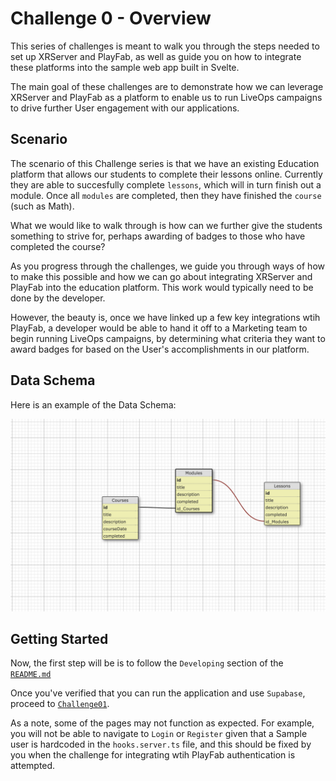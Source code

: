 # Challenge 0 - Overview

This series of challenges is meant to walk you through the steps needed to
set up XRServer and PlayFab, as well as guide you on how to integrate these
platforms into the sample web app built in Svelte.

The main goal of these challenges are to demonstrate how we can leverage XRServer
and PlayFab as a platform to enable us to run LiveOps campaigns to drive further
User engagement with our applications.

## Scenario

The scenario of this Challenge series is that we have an existing Education
platform that allows our students to complete their lessons online. Currently
they are able to succesfully complete `lessons`, which will in turn finish out
a module. Once all `modules` are completed, then they have finished the `course`
(such as Math).

What we would like to walk through is how can we further give the students something
to strive for, perhaps awarding of badges to those who have completed the course?

As you progress through the challenges, we guide you through ways of how to make
this possible and how we can go about integrating XRServer and PlayFab into the
education platform. This work would typically need to be done by the developer.

However, the beauty is, once we have linked up a few key integrations wtih PlayFab,
a developer would be able to hand it off to a Marketing team to begin running
LiveOps campaigns, by determining what criteria they want to award badges for based
on the User's accomplishments in our platform.

## Data Schema

Here is an example of the Data Schema:

![Data Schema](screenshots/schema_example.png)


## Getting Started

Now, the first step will be is to follow the `Developing` section
of the [`README.md`](../README.md)

Once you've verified that you can run the application and use `Supabase`,
proceed to [`Challenge01`](Challenge01.md).


As a note, some of the pages may not function as expected. For example, you will not be able to navigate to `Login` or `Register` given that a Sample user is hardcoded in the `hooks.server.ts` file, and this should be fixed by you when the challenge for integrating wtih PlayFab authentication is attempted.
